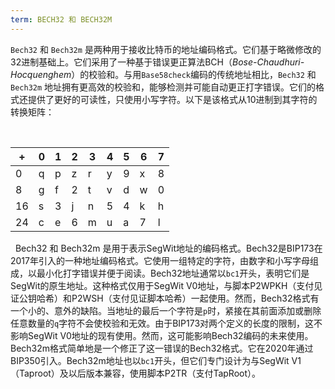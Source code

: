 ```yaml
---
term: BECH32 和 BECH32M
---
```


`Bech32` 和 `Bech32m` 是两种用于接收比特币的地址编码格式。它们基于略微修改的32进制基础上。它们采用了一种基于错误更正算法BCH（*Bose-Chaudhuri-Hocquenghem*）的校验和。与用`Base58check`编码的传统地址相比，`Bech32` 和 `Bech32m` 地址拥有更高效的校验和，能够检测并可能自动更正打字错误。它们的格式还提供了更好的可读性，只使用小写字符。以下是该格式从10进制到其字符的转换矩阵：

&nbsp;

| +   | 0   | 1   | 2   | 3   | 4   | 5   | 6   | 7   |
| --- | --- | --- | --- | --- | --- | --- | --- | --- |
| 0   | q   | p   | z   | r   | y   | 9   | x   | 8   |
| 8   | g   | f   | 2   | t   | v   | d   | w   | 0   |
| 16  | s   | 3   | j   | n   | 5   | 4   | k   | h   |
| 24  | c   | e   | 6   | m   | u   | a   | 7   | l   |

&nbsp;
Bech32 和 Bech32m 是用于表示SegWit地址的编码格式。Bech32是BIP173在2017年引入的一种地址编码格式。它使用一组特定的字符，由数字和小写字母组成，以最小化打字错误并便于阅读。Bech32地址通常以`bc1`开头，表明它们是SegWit的原生地址。这种格式仅用于SegWit V0地址，与脚本P2WPKH（支付见证公钥哈希）和P2WSH（支付见证脚本哈希）一起使用。然而，Bech32格式有一个小的、意外的缺陷。当地址的最后一个字符是`p`时，紧接在其前面添加或删除任意数量的`q`字符不会使校验和无效。由于BIP173对两个定义的长度的限制，这不影响SegWit V0地址的现有使用。然而，这可能影响Bech32编码的未来使用。Bech32m格式简单地是一个修正了这一错误的Bech32格式。它在2020年通过BIP350引入。Bech32m地址也以`bc1`开头，但它们专门设计为与SegWit V1（Taproot）及以后版本兼容，使用脚本P2TR（支付TapRoot）。